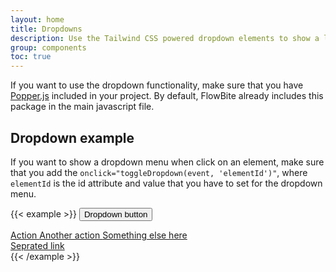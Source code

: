 ```yaml
---
layout: home
title: Dropdowns
description: Use the Tailwind CSS powered dropdown elements to show a list of items displayed as a menu
group: components
toc: true
---
```


If you want to use the dropdown functionality, make sure that you have [Popper.js](https://popper.js.org/) included in your project. By default, FlowBite already includes this package in the main javascript file.

## Dropdown example

If you want to show a dropdown menu when click on an element, make sure that you add the `onclick="toggleDropdown(event, 'elementId')"`, where `elementId` is the id attribute and value that you have to set for the dropdown menu.

{{< example >}}
<button class="text-white bg-blue-700 hover:bg-blue-800 focus:ring-4 focus:ring-blue-300 font-medium rounded-lg text-sm px-5 py-2.5 text-center" type="button" onclick="toggleDropdown(event, 'dropdown')">Dropdown button</button>

<!-- Dropdown menu -->
<div class="hidden bg-white text-base z-50 float-left py-2 list-none text-left rounded shadow-lg mt-1" style="min-width:12rem" id="dropdown">
    <a href="#" class="text-sm py-2 px-4 font-normal block w-full whitespace-nowrap bg-transparent text-blueGray-700">
        Action
    </a>
    <a href="#" class="text-sm py-2 px-4 font-normal block w-full whitespace-nowrap bg-transparent text-blueGray-700">
        Another action
    </a>
    <a href="#" class="text-sm py-2 px-4 font-normal block w-full whitespace-nowrap bg-transparent text-blueGray-700">
        Something else here
    </a>
    <div class="h-0 my-2 border border-solid border-t-0 border-blueGray-800 opacity-25"></div>
    <a href="#" class="text-sm py-2 px-4 font-normal block w-full whitespace-nowrap bg-transparent text-blueGray-700">
        Seprated link
    </a>
</div>
{{< /example >}}
